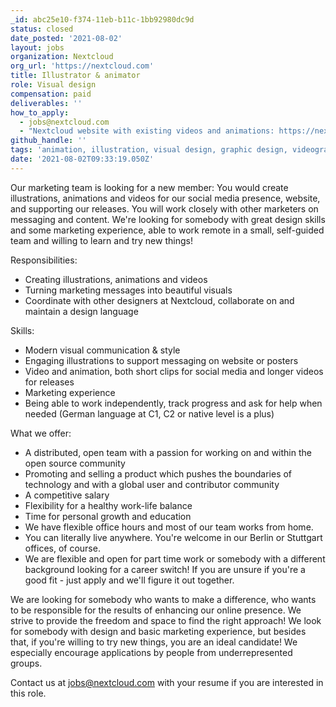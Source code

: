```yaml
---
_id: abc25e10-f374-11eb-b11c-1bb92980dc9d
status: closed
date_posted: '2021-08-02'
layout: jobs
organization: Nextcloud
org_url: 'https://nextcloud.com'
title: Illustrator & animator
role: Visual design
compensation: paid
deliverables: ''
how_to_apply:
  - jobs@nextcloud.com
  - "Nextcloud website with existing videos and animations: https://nextcloud.com\r\nInstagram profile with more existing animations: https://www.instagram.com/nextclouders/"
github_handle: ''
tags: 'animation, illustration, visual design, graphic design, videography'
date: '2021-08-02T09:33:19.050Z'
---
```

Our marketing team is looking for a new member: You would create illustrations, animations and videos for our social media presence, website, and supporting our releases. You will work closely with other marketers on messaging and content. We're looking for somebody with great design skills and some marketing experience, able to work remote in a small, self-guided team and willing to learn and try new things!

Responsibilities:

- Creating illustrations, animations and videos
- Turning marketing messages into beautiful visuals
- Coordinate with other designers at Nextcloud, collaborate on and maintain a design language

Skills:

- Modern visual communication & style
- Engaging illustrations to support messaging on website or posters
- Video and animation, both short clips for social media and longer videos for releases
- Marketing experience
- Being able to work independently, track progress and ask for help when needed
    (German language at C1, C2 or native level is a plus)

What we offer:

- A distributed, open team with a passion for working on and within the open source community
- Promoting and selling a product which pushes the boundaries of technology and with a global user and contributor community
- A competitive salary
- Flexibility for a healthy work-life balance
- Time for personal growth and education
- We have flexible office hours and most of our team works from home.
- You can literally live anywhere. You're welcome in our Berlin or Stuttgart offices, of course.
- We are flexible and open for part time work or somebody with a different background looking for a career switch! If you are unsure if you're a good fit - just apply and we'll figure it out together.

We are looking for somebody who wants to make a difference, who wants to be responsible for the results of enhancing our online presence. We strive to provide the freedom and space to find the right approach! We look for somebody with design and basic marketing experience, but besides that, if you're willing to try new things, you are an ideal candidate! We especially encourage applications by people from underrepresented groups.

Contact us at jobs@nextcloud.com with your resume if you are interested in this role.
